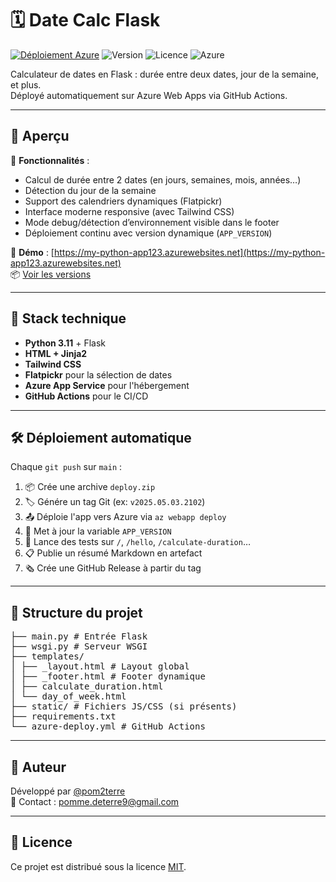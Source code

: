 # 🗓️ Date Calc Flask

[![Déploiement Azure](https://github.com/pom2terre/date_tools/actions/workflows/azure-deploy.yml/badge.svg)](https://github.com/pom2terre/date_tools/actions/workflows/azure-deploy.yml)
![Version](https://img.shields.io/github/v/tag/pom2terre/date_tools?label=version&sort=semver)
![Licence](https://img.shields.io/github/license/pom2terre/date_tools?cacheSeconds=10)
![Azure](https://img.shields.io/badge/Azure-Deployed-blue?logo=microsoft-azure)

Calculateur de dates en Flask : durée entre deux dates, jour de la semaine, et plus.  
Déployé automatiquement sur Azure Web Apps via GitHub Actions.

---

## 🚀 Aperçu

🧮 **Fonctionnalités** :
- Calcul de durée entre 2 dates (en jours, semaines, mois, années…)
- Détection du jour de la semaine
- Support des calendriers dynamiques (Flatpickr)
- Interface moderne responsive (avec Tailwind CSS)
- Mode debug/détection d’environnement visible dans le footer
- Déploiement continu avec version dynamique (`APP_VERSION`)

🔗 **Démo** : [https://my-python-app123.azurewebsites.net](https://my-python-app123.azurewebsites.net)  
📦 [Voir les versions](https://github.com/pom2terre/date-calc-flask/releases)

---

## 🧰 Stack technique

- **Python 3.11** + Flask
- **HTML + Jinja2**
- **Tailwind CSS**
- **Flatpickr** pour la sélection de dates
- **Azure App Service** pour l'hébergement
- **GitHub Actions** pour le CI/CD

---

## 🛠️ Déploiement automatique

Chaque `git push` sur `main` :

1. 📦 Crée une archive `deploy.zip`
2. 🏷️ Génére un tag Git (ex: `v2025.05.03.2102`)
3. 📤 Déploie l'app vers Azure via `az webapp deploy`
4. 🔄 Met à jour la variable `APP_VERSION`
5. 🧪 Lance des tests sur `/`, `/hello`, `/calculate-duration`…
6. 📋 Publie un résumé Markdown en artefact
7. 🗞️ Crée une GitHub Release à partir du tag

---

## 📂 Structure du projet

<pre>├── main.py # Entrée Flask
├── wsgi.py # Serveur WSGI
├── templates/
│ ├── _layout.html # Layout global
│ ├── _footer.html # Footer dynamique
│ ├── calculate_duration.html
│ └── day_of_week.html
├── static/ # Fichiers JS/CSS (si présents)
├── requirements.txt
└── azure-deploy.yml # GitHub Actions
</pre>

---

## 👤 Auteur

Développé par [@pom2terre](https://github.com/pom2terre)  
📧 Contact : pomme.deterre9@gmail.com

---

## 📝 Licence

Ce projet est distribué sous la licence [MIT](LICENSE).
